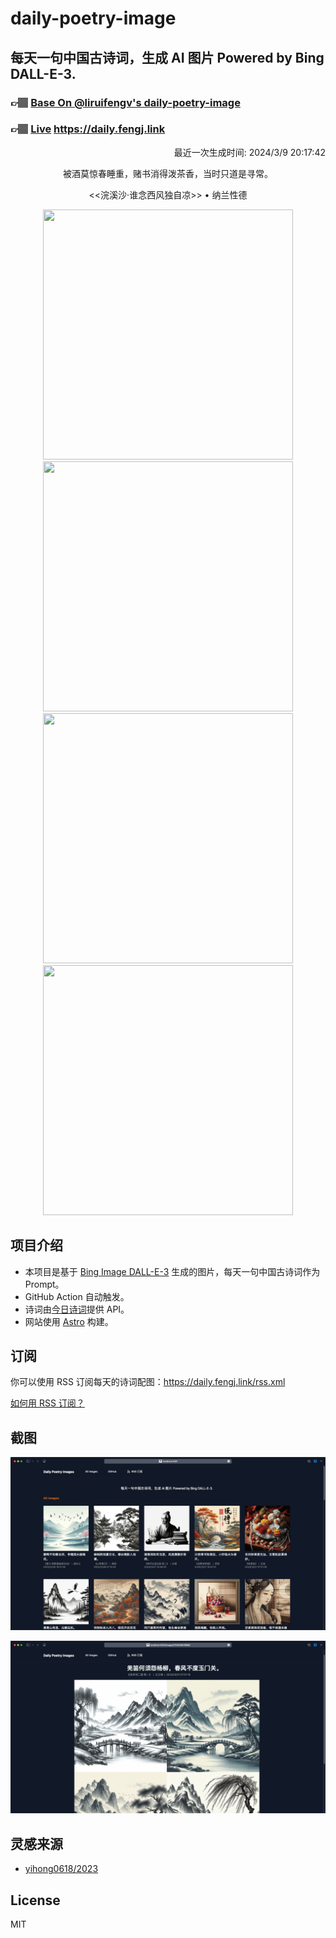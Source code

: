 
# daily-poetry-image

## 每天一句中国古诗词，生成 AI 图片 Powered by Bing DALL-E-3.

### 👉🏽 [Base On @liruifengv's daily-poetry-image](https://github.com/liruifengv/daily-poetry-image)

### 👉🏽 [Live](https://daily.fengj.link) https://daily.fengj.link

<p align="right">
  最近一次生成时间: 2024/3/9 20:17:42
</p>
<p align="center">
被酒莫惊春睡重，赌书消得泼茶香，当时只道是寻常。
</p>
<p align="center">
<<浣溪沙·谁念西风独自凉>> • 纳兰性德
</p>
<p align="center">
<img src="https://tse3.mm.bing.net/th/id/OIG3.5nykfKHByA.xpiqhWUD4" height="400" width="400" />
<img src="https://tse3.mm.bing.net/th/id/OIG3.62HQunSAs1XlPIpMqFy." height="400" width="400" />
<img src="https://tse2.mm.bing.net/th/id/OIG3.xGLYQyjaEvgrT0SBYMiD" height="400" width="400" />
<img src="https://tse4.mm.bing.net/th/id/OIG3.w3uMycFa5xPq1F_awLV6" height="400" width="400" />
</p>

## 项目介绍

-   本项目是基于 [Bing Image DALL-E-3](https://www.bing.com/images/create) 生成的图片，每天一句中国古诗词作为 Prompt。
-   GitHub Action 自动触发。
-   诗词由[今日诗词](https://www.jinrishici.com/)提供 API。
-   网站使用 [Astro](https://astro.build) 构建。

## 订阅

你可以使用 RSS 订阅每天的诗词配图：https://daily.fengj.link/rss.xml

[如何用 RSS 订阅？](https://zhuanlan.zhihu.com/p/55026716)

## 截图

![图片列表](./screenshots/Snipaste_2023-12-28_21-00-26.png)

![图片详情](./screenshots/Snipaste_2023-12-28_21-00-53.png)

## 灵感来源

-   [yihong0618/2023](https://github.com/yihong0618/2023)

## License

MIT
